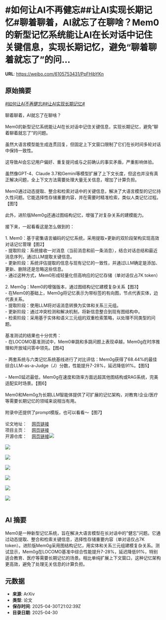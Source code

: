 # #如何让AI不再健忘##让AI实现长期记忆#聊着聊着，AI就忘了在聊啥？Mem0的新型记忆系统能让AI在长对话中记住关键信息，实现长期记忆，避免“聊着聊着就忘了”的问...

**URL**: https://weibo.com/6105753431/PpFHibYKn

## 原始摘要

<a href="https://m.weibo.cn/search?containerid=231522type%3D1%26t%3D10%26q%3D%23%E5%A6%82%E4%BD%95%E8%AE%A9AI%E4%B8%8D%E5%86%8D%E5%81%A5%E5%BF%98%23&amp;extparam=%23%E5%A6%82%E4%BD%95%E8%AE%A9AI%E4%B8%8D%E5%86%8D%E5%81%A5%E5%BF%98%23" data-hide=""><span class="surl-text">#如何让AI不再健忘#</span></a><a href="https://m.weibo.cn/search?containerid=231522type%3D1%26t%3D10%26q%3D%23%E8%AE%A9AI%E5%AE%9E%E7%8E%B0%E9%95%BF%E6%9C%9F%E8%AE%B0%E5%BF%86%23&amp;extparam=%23%E8%AE%A9AI%E5%AE%9E%E7%8E%B0%E9%95%BF%E6%9C%9F%E8%AE%B0%E5%BF%86%23" data-hide=""><span class="surl-text">#让AI实现长期记忆#</span></a><br><br>聊着聊着，AI就忘了在聊啥？<br><br>Mem0的新型记忆系统能让AI在长对话中记住关键信息，实现长期记忆，避免“聊着聊着就忘了”的问题。<br><br>虽然大语言模型能生成连贯回复，但固定上下文窗口限制了它们在长时间多轮对话中保持一致性。<br><br>这导致AI会忘记用户偏好、重复提问或与之前确认的事实矛盾，严重影响体验。<br><br>虽然像GPT-4、Claude 3.7和Gemini等模型扩展了上下文长度，但这也并没有真正解决问题，全上下文方法需要处理大量无关信息，增加了计算负担。<br><br>Mem0通过动态提取、整合和检索对话中的关键信息，解决了大语言模型的记忆持久性问题。它能选择性存储重要内容，并在需要时精准检索，类似人类记忆过程。【图1】<br><br>此外，进阶版Mem0g还通过图结构记忆，增强了对复杂关系的建模能力。<br><br>接下来，一起看看这是怎么做到的：<br><br>1. Mem0：基于密集语言编码的记忆系统，采用提取+更新的双阶段架构实现高效对话记忆管理【图2】<br>  - 提取阶段：系统接收一对消息（当前消息和前一条消息），结合对话总结和最近消息序列，通过LLM提取关键信息。<br>  - 更新阶段：系统评估提取的信息与现有记忆的一致性，并通过LLM确定是添加、更新、删除还是忽略这些信息。<br>  - 通过这种方式，Mem0形成轻量化但高响应的记忆存储（单对话仅占7K token）<br><br>2. Mem0g：Mem0的增强版本，通过图结构记忆建模复杂关系【图3】<br>  - 在Mem0的基础上，Mem0g将记忆表示为带标签的有向图，节点代表实体，边代表关系。<br>  - 提取阶段：使用LLM将对话消息转换为实体和关系三元组。<br>  - 更新阶段：通过冲突检测和解决机制，将新信息整合到现有图结构中。<br>  - 检索阶段：采用基于实体和语义三元组的双重检索策略，以处理不同类型的问题。<br><br>基准测试的结果也十分优秀：<br>- 在LOCOMO基准测试中，Mem0单跳和多跳问题上表现卓越，Mem0g在时序推理和开放域问答中领先。【图4】<br><br>- 两套系统与六类记忆系统基线进行了对比评估：Mem0g获得了68.44%的最佳综合LLM-as-a-Judge（J）分数，性能提升7-28%，延迟降低91%。【图5】<br><br>- Mem0延迟最低，Mem0g在速度和效率方面远超其他图结构或RAG系统，完美适配实时场景。【图6】<br><br>Mem0和Mem0g为长期LLM智能体提供了可扩展的记忆架构，对教育/企业/医疗等需要长期记忆的领域来说相当有用。<br><br>附录中还提供了prompt模版，也可以看看～【图7】<br><br>论文地址：<a href="https://weibo.cn/sinaurl?u=https%3A%2F%2Farxiv.org%2Fabs%2F2504.19413" data-hide=""><span class="url-icon"><img style="width: 1rem;height: 1rem" src="https://h5.sinaimg.cn/upload/2015/09/25/3/timeline_card_small_web_default.png" referrerpolicy="no-referrer"></span><span class="surl-text">网页链接</span></a><br>项目主页：<a href="https://weibo.cn/sinaurl?u=https%3A%2F%2Fmem0.ai%2Fresearch" data-hide=""><span class="url-icon"><img style="width: 1rem;height: 1rem" src="https://h5.sinaimg.cn/upload/2015/09/25/3/timeline_card_small_web_default.png" referrerpolicy="no-referrer"></span><span class="surl-text">网页链接</span></a><br>开源仓库：<a href="https://weibo.cn/sinaurl?u=https%3A%2F%2Fgithub.com%2Fmem0ai%2Fmem0%2Ftree%2Fmain%2Fevaluation" data-hide=""><span class="url-icon"><img style="width: 1rem;height: 1rem" src="https://h5.sinaimg.cn/upload/2015/09/25/3/timeline_card_small_web_default.png" referrerpolicy="no-referrer"></span><span class="surl-text">网页链接</span></a><img style="" src="https://tvax3.sinaimg.cn/large/006Fd7o3gy1i0yyz7j3w1j30zw0vk1kx.jpg" referrerpolicy="no-referrer"><br><br><img style="" src="https://tvax4.sinaimg.cn/large/006Fd7o3gy1i0yyz9vd1rj30xi0ebwhw.jpg" referrerpolicy="no-referrer"><br><br><img style="" src="https://tvax4.sinaimg.cn/large/006Fd7o3gy1i0yyzf9z7rj30xw0bdtbk.jpg" referrerpolicy="no-referrer"><br><br><img style="" src="https://tvax3.sinaimg.cn/large/006Fd7o3gy1i0yyzq073aj30ub0msqa8.jpg" referrerpolicy="no-referrer"><br><br><img style="" src="https://tvax3.sinaimg.cn/large/006Fd7o3gy1i0yz00zismj30ub0msqa8.jpg" referrerpolicy="no-referrer"><br><br><img style="" src="https://tvax1.sinaimg.cn/large/006Fd7o3gy1i0yyzswunkj31220f0gu5.jpg" referrerpolicy="no-referrer"><br><br><img style="" src="https://tvax4.sinaimg.cn/large/006Fd7o3gy1i0yyzuq5jcj30m60gvtc1.jpg" referrerpolicy="no-referrer"><br><br>

## AI 摘要

Mem0是一种新型记忆系统，旨在解决大语言模型在长对话中的"健忘"问题。它通过动态提取、整合和检索关键信息，选择性存储重要内容（单对话仅占7K token）。进阶版Mem0g采用图结构记忆，用实体和关系三元组建模复杂关系。测试显示，Mem0g在LOCOMO基准中综合性能提升7-28%，延迟降低91%，特别适合教育、医疗等需要长期记忆的场景。相比单纯扩展上下文窗口，这种记忆架构更高效，避免了处理无关信息的计算负担。

## 元数据

- **来源**: ArXiv
- **类型**: 论文
- **保存时间**: 2025-04-30T21:02:39Z
- **目录日期**: 2025-04-30
